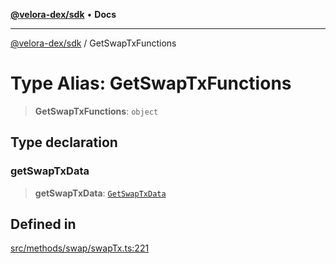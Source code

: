 [**@velora-dex/sdk**](../README.md) • **Docs**

***

[@velora-dex/sdk](../globals.md) / GetSwapTxFunctions

# Type Alias: GetSwapTxFunctions

> **GetSwapTxFunctions**: `object`

## Type declaration

### getSwapTxData

> **getSwapTxData**: [`GetSwapTxData`](../-internal-/type-aliases/GetSwapTxData.md)

## Defined in

[src/methods/swap/swapTx.ts:221](https://github.com/VeloraDEX/sdk/blob/master/src/methods/swap/swapTx.ts#L221)
